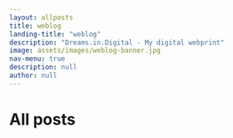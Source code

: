 ```yaml
---
layout: allposts
title: weblog
landing-title: "weblog"
description: "Dreams.in.Digital - My digital webprint"
image: assets/images/weblog-banner.jpg
nav-menu: true
description: null
author: null
---
```


<h1>All posts</h1>
